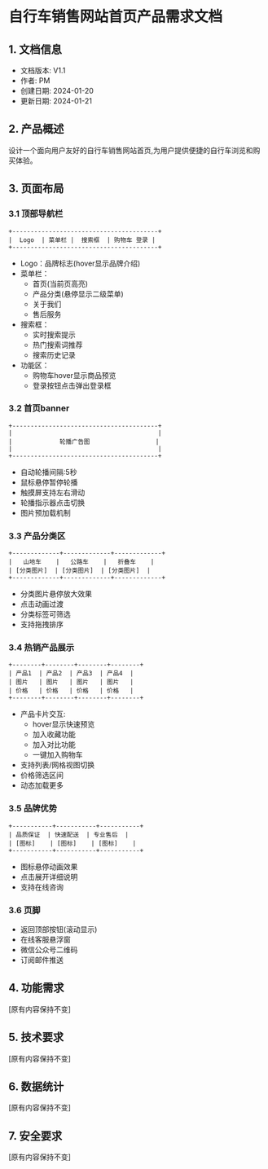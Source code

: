# 自行车销售网站首页产品需求文档

## 1. 文档信息
- 文档版本: V1.1
- 作者: PM
- 创建日期: 2024-01-20
- 更新日期: 2024-01-21

## 2. 产品概述
设计一个面向用户友好的自行车销售网站首页,为用户提供便捷的自行车浏览和购买体验。

## 3. 页面布局

### 3.1 顶部导航栏
```
+----------------------------------------+
|  Logo  | 菜单栏 |  搜索框  | 购物车 登录 |
+----------------------------------------+
```
- Logo：品牌标志(hover显示品牌介绍)
- 菜单栏：
  - 首页(当前页高亮)
  - 产品分类(悬停显示二级菜单)
  - 关于我们
  - 售后服务
- 搜索框：
  - 实时搜索提示
  - 热门搜索词推荐
  - 搜索历史记录
- 功能区：
  - 购物车hover显示商品预览
  - 登录按钮点击弹出登录框

### 3.2 首页banner
```
+----------------------------------------+
|                                        |
|             轮播广告图                  |
|                                        |
+----------------------------------------+
```
- 自动轮播间隔:5秒
- 鼠标悬停暂停轮播
- 触摸屏支持左右滑动
- 轮播指示器点击切换
- 图片预加载机制

### 3.3 产品分类区
```
+-------------+-------------+-------------+
|   山地车    |   公路车    |   折叠车    |
| [分类图片]  | [分类图片]  | [分类图片]  |
+-------------+-------------+-------------+
```
- 分类图片悬停放大效果
- 点击动画过渡
- 分类标签可筛选
- 支持拖拽排序

### 3.4 热销产品展示
```
+--------+--------+--------+--------+
| 产品1  | 产品2  | 产品3  | 产品4  |
| 图片   | 图片   | 图片   | 图片   |
| 价格   | 价格   | 价格   | 价格   |
+--------+--------+--------+--------+
```
- 产品卡片交互:
  - hover显示快速预览
  - 加入收藏功能
  - 加入对比功能
  - 一键加入购物车
- 支持列表/网格视图切换
- 价格筛选区间
- 动态加载更多

### 3.5 品牌优势
```
+-----------+-----------+-----------+
| 品质保证  | 快速配送  | 专业售后  |
| [图标]    | [图标]    | [图标]    |
+-----------+-----------+-----------+
```
- 图标悬停动画效果
- 点击展开详细说明
- 支持在线咨询

### 3.6 页脚
- 返回顶部按钮(滚动显示)
- 在线客服悬浮窗
- 微信公众号二维码
- 订阅邮件推送

## 4. 功能需求
[原有内容保持不变]

## 5. 技术要求
[原有内容保持不变]

## 6. 数据统计
[原有内容保持不变]

## 7. 安全要求
[原有内容保持不变]